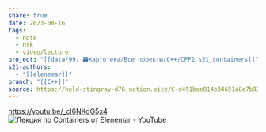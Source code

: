```yaml
---
share: true
date: 2023-08-16
tags:
  - note
  - nsk
  - video/lecture
project: "[[data/99. 🗃️Картотека/Все проекты/C++/CPP2 s21_containers]]"
s21-authors:
  - "[[elenemar]]"
branch: "[[C++]]"
source: https://held-stingray-d76.notion.site/C-d491bee014b34651a8e7b93f6be2631c
---
```


https://youtu.be/_cl6NKdG5x4
![Лекция по Containers от Elenemar - YouTube](https://youtu.be/_cl6NKdG5x4)

